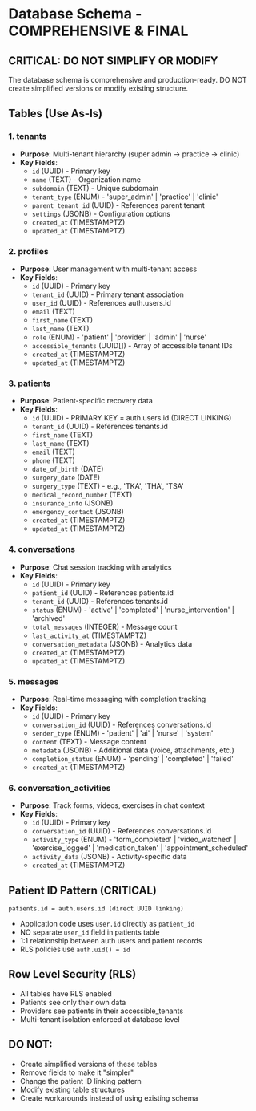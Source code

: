 # Database Schema - COMPREHENSIVE & FINAL

## CRITICAL: DO NOT SIMPLIFY OR MODIFY
The database schema is comprehensive and production-ready. 
DO NOT create simplified versions or modify existing structure.

## Tables (Use As-Is)

### 1. tenants
- **Purpose**: Multi-tenant hierarchy (super admin → practice → clinic)
- **Key Fields**:
  - `id` (UUID) - Primary key
  - `name` (TEXT) - Organization name
  - `subdomain` (TEXT) - Unique subdomain
  - `tenant_type` (ENUM) - 'super_admin' | 'practice' | 'clinic'
  - `parent_tenant_id` (UUID) - References parent tenant
  - `settings` (JSONB) - Configuration options
  - `created_at` (TIMESTAMPTZ)
  - `updated_at` (TIMESTAMPTZ)

### 2. profiles
- **Purpose**: User management with multi-tenant access
- **Key Fields**:
  - `id` (UUID) - Primary key
  - `tenant_id` (UUID) - Primary tenant association
  - `user_id` (UUID) - References auth.users.id
  - `email` (TEXT)
  - `first_name` (TEXT)
  - `last_name` (TEXT)
  - `role` (ENUM) - 'patient' | 'provider' | 'admin' | 'nurse'
  - `accessible_tenants` (UUID[]) - Array of accessible tenant IDs
  - `created_at` (TIMESTAMPTZ)
  - `updated_at` (TIMESTAMPTZ)

### 3. patients
- **Purpose**: Patient-specific recovery data
- **Key Fields**:
  - `id` (UUID) - PRIMARY KEY = auth.users.id (DIRECT LINKING)
  - `tenant_id` (UUID) - References tenants.id
  - `first_name` (TEXT)
  - `last_name` (TEXT)
  - `email` (TEXT)
  - `phone` (TEXT)
  - `date_of_birth` (DATE)
  - `surgery_date` (DATE)
  - `surgery_type` (TEXT) - e.g., 'TKA', 'THA', 'TSA'
  - `medical_record_number` (TEXT)
  - `insurance_info` (JSONB)
  - `emergency_contact` (JSONB)
  - `created_at` (TIMESTAMPTZ)
  - `updated_at` (TIMESTAMPTZ)

### 4. conversations
- **Purpose**: Chat session tracking with analytics
- **Key Fields**:
  - `id` (UUID) - Primary key
  - `patient_id` (UUID) - References patients.id
  - `tenant_id` (UUID) - References tenants.id
  - `status` (ENUM) - 'active' | 'completed' | 'nurse_intervention' | 'archived'
  - `total_messages` (INTEGER) - Message count
  - `last_activity_at` (TIMESTAMPTZ)
  - `conversation_metadata` (JSONB) - Analytics data
  - `created_at` (TIMESTAMPTZ)
  - `updated_at` (TIMESTAMPTZ)

### 5. messages
- **Purpose**: Real-time messaging with completion tracking
- **Key Fields**:
  - `id` (UUID) - Primary key
  - `conversation_id` (UUID) - References conversations.id
  - `sender_type` (ENUM) - 'patient' | 'ai' | 'nurse' | 'system'
  - `content` (TEXT) - Message content
  - `metadata` (JSONB) - Additional data (voice, attachments, etc.)
  - `completion_status` (ENUM) - 'pending' | 'completed' | 'failed'
  - `created_at` (TIMESTAMPTZ)

### 6. conversation_activities
- **Purpose**: Track forms, videos, exercises in chat context
- **Key Fields**:
  - `id` (UUID) - Primary key
  - `conversation_id` (UUID) - References conversations.id
  - `activity_type` (ENUM) - 'form_completed' | 'video_watched' | 'exercise_logged' | 'medication_taken' | 'appointment_scheduled'
  - `activity_data` (JSONB) - Activity-specific data
  - `created_at` (TIMESTAMPTZ)

## Patient ID Pattern (CRITICAL)
```
patients.id = auth.users.id (direct UUID linking)
```
- Application code uses `user.id` directly as `patient_id`
- NO separate `user_id` field in patients table
- 1:1 relationship between auth users and patient records
- RLS policies use `auth.uid() = id`

## Row Level Security (RLS)
- All tables have RLS enabled
- Patients see only their own data
- Providers see patients in their accessible_tenants
- Multi-tenant isolation enforced at database level

## DO NOT:
- Create simplified versions of these tables
- Remove fields to make it "simpler"
- Change the patient ID linking pattern
- Modify existing table structures
- Create workarounds instead of using existing schema